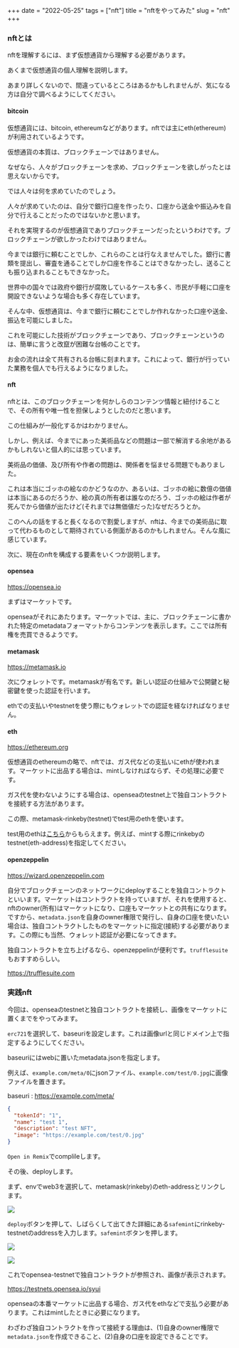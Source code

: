 +++
date = "2022-05-25"
tags = ["nft"]
title = "nftをやってみた"
slug = "nft"
+++

### nftとは

nftを理解するには、まず仮想通貨から理解する必要があります。

あくまで仮想通貨の個人理解を説明します。

あまり詳しくないので、間違っているところはあるかもしれませんが、気になる方は自分で調べるようにしてください。

#### bitcoin

仮想通貨には、bitcoin, ethereumなどがあります。nftでは主にeth(ethereum)が利用されているようです。

仮想通貨の本質は、ブロックチェーンではありません。

なぜなら、人々がブロックチェーンを求め、ブロックチェーンを欲しがったとは思えないからです。

では人々は何を求めていたのでしょう。

人々が求めていたのは、自分で銀行口座を作ったり、口座から送金や振込みを自分で行えることだったのではないかと思います。

それを実現するのが仮想通貨でありブロックチェーンだったというわけです。ブロックチェーンが欲しかったわけではありません。

今までは銀行に頼むことでしか、これらのことは行なえませんでした。銀行に書類を提出し、審査を通ることでしか口座を作ることはできなかったし、送ることも振り込まれることもできなかった。

世界中の国々では政府や銀行が腐敗しているケースも多く、市民が手軽に口座を開設できないような場合も多く存在しています。

そんな中、仮想通貨は、今まで銀行に頼むことでしか作れなかった口座や送金、振込を可能にしました。

これを可能にした技術がブロックチェーンであり、ブロックチェーンというのは、簡単に言うと改竄が困難な台帳のことです。

お金の流れは全て共有される台帳に刻まれます。これによって、銀行が行っていた業務を個人でも行えるようになりました。

#### nft

nftとは、このブロックチェーンを何かしらのコンテンツ情報と紐付けることで、その所有や唯一性を担保しようとしたのだと思います。

この仕組みが一般化するかはわかりません。

しかし、例えば、今までにあった美術品などの問題は一部で解消する余地があるかもしれないと個人的には思っています。

美術品の価値、及び所有や作者の問題は、関係者を悩ませる問題でもありました。

これは本当にゴッホの絵なのかどうなのか、あるいは、ゴッホの絵に数億の価値は本当にあるのだろうか、絵の真の所有者は誰なのだろう、ゴッホの絵は作者が死んでから価値が出たけど(それまでは無価値だった)なぜだろうとか。

このへんの話をすると長くなるので割愛しますが、nftは、今までの美術品に取って代わるものとして期待されている側面があるのかもしれません。そんな風に感じています。

次に、現在のnftを構成する要素をいくつか説明します。

#### opensea

https://opensea.io

まずはマーケットです。

openseaがそれにあたります。マーケットでは、主に、ブロックチェーンに書かれた特定のmetadataフォーマットからコンテンツを表示します。ここでは所有権を売買できるようです。

#### metamask

https://metamask.io

次にウォレットです。metamaskが有名です。新しい認証の仕組みで公開鍵と秘密鍵を使った認証を行います。

ethでの支払いやtestnetを使う際にもウォレットでの認証を経なければなりません。

#### eth

https://ethereum.org

仮想通貨のethereumの略で、nftでは、ガス代などの支払いにethが使われます。マーケットに出品する場合は、mintしなければならず、その処理に必要です。

ガス代を使わないようにする場合は、openseaのtestnet上で独自コントラクトを接続する方法があります。

この際、metamask-rinkeby(testnet)でtest用のethを使います。

test用のethは[こちら](https://faucet.rinkeby.io/)からもらえます。例えば、mintする際にrinkebyのtestnet(eth-address)を指定してください。

#### openzeppelin

https://wizard.openzeppelin.com

自分でブロックチェーンのネットワークにdeployすることを独自コントラクトといいます。マーケットはコントラクトを持っていますが、それを使用すると、nftのowner(所有)はマーケットになり、口座もマーケットとの共有になります。ですから、`metadata.json`を自身のowner権限で発行し、自身の口座を使いたい場合は、独自コントラクトしたものをマーケットに指定(接続)する必要があります。この際にも当然、ウォレット認証が必要になってきます。

独自コントラクトを立ち上げるなら、openzeppelinが便利です。`trufflesuite`もおすすめらしい。

https://trufflesuite.com

### 実践nft

今回は、openseaのtestnetと独自コントラクトを接続し、画像をマーケットに置くまでをやってみます。

`erc721`を選択して、baseuriを設定します。これは画像urlと同じドメイン上で指定するようにしてください。

baseuriにはwebに置いたmetadata.jsonを指定します。

例えば、`example.com/meta/0`にjsonファイル、`example.com/test/0.jpg`に画像ファイルを置きます。

baseuri : https://example.com/meta/

```json
{
  "tokenId": "1",
  "name": "test 1",
  "description": "test NFT",
  "image": "https://example.com/test/0.jpg"
}
```

`Open in Remix`でcomplileします。

その後、deployします。

まず、envでweb3を選択して、metamask(rinkeby)のeth-addressとリンクします。

![](https://raw.githubusercontent.com/syui/img/master/other/nft_metamask_rinkeby_testnet_0004.png)

`deploy`ボタンを押して、しばらくして出てきた詳細にある`safemint`にrinkeby-testnetのaddressを入力します。`safemint`ボタンを押します。

![](https://raw.githubusercontent.com/syui/img/master/other/nft_metamask_rinkeby_testnet_0001.png)

![](https://raw.githubusercontent.com/syui/img/master/other/nft_metamask_rinkeby_testnet_0003.png)

これでopensea-testnetで独自コントラクトが参照され、画像が表示されます。

https://testnets.opensea.io/syui

openseaの本番マーケットに出品する場合、ガス代をethなどで支払う必要があります。これはmintしたときに必要になります。

わざわざ独自コントラクトを作って接続する理由は、(1)自身のowner権限で`metadata.json`を作成できること、(2)自身の口座を設定できることです。

